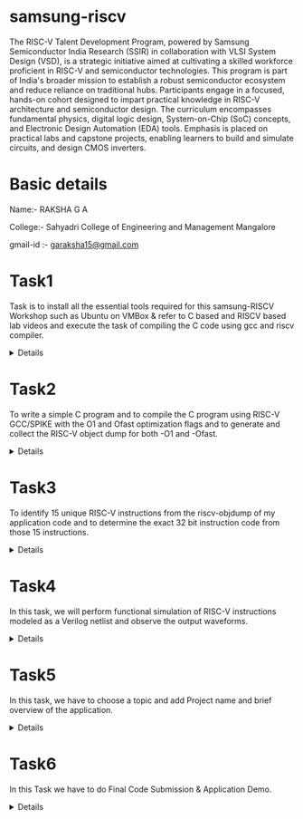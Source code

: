 # samsung-riscv
The RISC-V Talent Development Program, powered by Samsung Semiconductor India Research (SSIR) in collaboration with VLSI System Design (VSD), is a strategic initiative aimed at cultivating a skilled workforce proficient in RISC-V and semiconductor technologies. This program is part of India's broader mission to establish a robust semiconductor ecosystem and reduce reliance on traditional hubs.
 Participants engage in a focused, hands-on cohort designed to impart practical knowledge in RISC-V architecture and semiconductor design. The curriculum encompasses fundamental physics, digital logic design, System-on-Chip (SoC) concepts, and Electronic Design Automation (EDA) tools. Emphasis is placed on practical labs and capstone projects, enabling learners to build and simulate circuits, and design CMOS inverters.

# Basic details 
Name:- RAKSHA G A 

College:- Sahyadri College of Engineering and Management Mangalore 

gmail-id :- garaksha15@gmail.com

# Task1
Task is to install all the essential tools required for this samsung-RISCV Workshop such as Ubuntu on VMBox & refer to C based and RISCV based lab videos and execute the task of compiling the C code using gcc and riscv compiler.
<details>



### C Program to Calculate Sum of Numbers from 1 to n.


The loop iterates from 1 to n, adding each value to sum.

The final sum is printed using the printf function.

 
### Assembly code representation of the program.

The instructions correspond to memory operations, control flow, and function calls in the RISC-V architecture.

Key instructions include addi, lw, sw, bge, and jal.

### Compilation and execution of the program.


#### 1. gcc sum1ton.c
Compiles the program using GCC.

#### 2. ./a.out
Executes the compiled file and prints the sum (e.g., "sum of numbers from 1 to 6 is 21").


### Compilation using RISC-V compiler.


#### 1.cat sum1ton.c
Displays the content of the C program.

#### 2. riscv64-unknown-elf-gcc -o sum1ton.o -mabi=lp64 -march=rv64i sum1ton.c
Compiles the program for RISC-V architecture.

#### 3. ls -ltr sum1ton.o
Lists the details of the generated object file.

#### 4. riscv64-unknown-elf-gcc -Ofast -mabi=lp64 -march=rv64i -o sum1ton.o sum1ton.c
Compiles the program with high optimization.

</details>

# Task2
To write a simple C program and to compile the C program using RISC-V GCC/SPIKE with the O1 and Ofast optimization flags and to generate and collect the RISC-V object dump for both -O1 and -Ofast.
 <details>
  
1.Simple C program Compilation.


2.Verify that your code is giving same output even when you use RISC-V compiler as shown.

  
3.Assembly code instructions  using the SPIKE tool.

4.RISC-V object dump for O1 optimization level.

5. RISC-V object dump for Ofast optimization level.
    
 </details>
 
# Task3
To identify 15 unique RISC-V instructions from the riscv-objdump of my application code and to determine the exact 32 bit instruction code from those 15 instructions.
<details>


INSTRUCTIONS FORMAT IN RISC-V
There are 6 instruction formats in RISC-V:

R-format
I-format
S-format
B-format
U-format
J-format
1. R-type Instruction
In RV32, each instruction is of size 32 bits.
In R-type instruction, R stands for register
This instruction type is used to execute various arithmetic and logical operations.

3. I-type Instruction
In RV32, each instruction is of size 32 bits.
In I-type instruction, I stand for immediate which means that operations use Registers and Immediate value
This instruction type is used in immediate and load operations.
The entire 32 bits instruction is divided into 5 fields. 

Example: ADDI rd, rs1, imm

3. S-type Instruction
In RV32, each instruction is of size 32 bits.
In S-type instruction, S stand for store which means it is store type instruction that helps to store the value of register into the memory.
Mainly, this instruction type is used for store operations.
The entire 32 bits instruction is divided into 6 fields. 

Example: SW rs2, imm(rs1)

4. B-type Instruction
In RV32, each instruction is of size 32 bits.
In B-type instruction, B stand for branching which means it is mainly used for branching based on certain conditions.
The entire 32 bits instruction is divided into 8 fields.

Example: BEQ rs1, rs2, imm

5. U-type Instruction
In RV32, each instruction is of size 32 bits.
In U-type instruction, U stand for Upper Immediate instructions which means it is simply used to transfer the immediate data into the destination register.
The entire 32 bits instruction is divided into 3 fields.

Example: LUI rd, imm

6. J-type Instruction
In RV32, each instruction is of size 32 bits.
In J-type instruction, J stand for jump, which means that this instruction format is used to implement jump type instruction.
The entire 32 bits instruction is divided into 6 field.

Example: JAL rd, imm

INSTRUCTIONS
1. lui a2, 0x1
Load Upper Immediate (LUI):
Loads the immediate value 0x1 into the upper 20 bits of register a2 while setting the lower 12 bits to zero.
Used for constructing large constants.
2. lui a0, 0x21
Loads 0x21 into the upper 20 bits of a0.
3. addi sp, sp, -16
Add Immediate (ADDI):
Subtracts 16 from the stack pointer (sp), allocating stack space.
4. addi a2, a2, 384
Adds 384 to a2 (previously set by lui).
5. li a0, 0
Load Immediate (LI) [pseudo-instruction]
Loads the value 0 into register a0.
6. sd ra, 8(sp)
Store Double (SD)
Stores the return address (ra) into memory at sp + 8.
7. jal ra, 104cc <printf>
Jump and Link (JAL)
Calls printf by jumping to 104cc and storing the return address in ra.
8. ld ra, 8(sp)
Load Double (LD)
Loads the previously stored return address back into ra.
9. ret
Return
Equivalent to jalr zero, ra, 0, returning to the caller.
10. auipc a5, 0xfffff
Add Upper Immediate to PC (AUIPC)
Computes an address relative to the program counter.
11. addi a5, a5, -224
Adds -224 to a5.
12. beqz a5, 100f8 <register_fini+0x18>
Branch if Equal to Zero (BEQZ)
If a5 == 0, jumps to address 100f8.
13. jal a0, 272 <__libc_fini_array>
Calls __libc_fini_array.
14. j 101b4 <atexit>
Unconditional Jump (J)
Jumps to 101b4.
15. lw a0, 0(sp)
Load Word (LW)
Loads a 32-bit word from memory at sp into a0.
</details>

# Task4
In this task, we will perform functional simulation of RISC-V instructions modeled as a Verilog netlist and observe the output waveforms.
<details>
 Instruction 1: ADD R6, R2, R1
              Its operation is addition. It will give sum the inputs A and B and give us the output as their sum.

 Instruction 2: SUB R7, R1, R2
              It will perform the subtraction operation. Output will bw the difference of A and B . 
 
 Instruction 3: AND R8, R1, R3
              The output will be the bitwise operation of AND of A and B.      
 
 Instruction 4: OR R9, R2, R5
              The output will be the bitwise operation of OR of A and B. 
 
 Instruction 5: XOR R10, R1, R4
              The output will be the bitwise operation of XOR of A and B. 
</details>

# Task5
In this task, we have to choose a topic and add Project name and brief overview of the application.
<details>
 Name of the Project:- 
            2-BIT UP-COUNTER USING VSDSQUDRON MINI BOARD.

 Components required:-
         1.The VSDSquadron Mini board.      ->  1          
         2.LEDs.                            ->  2        
         3. breadboard.                     ->  1          
         4.jumper wires.                    ->  As required        

 Truth Table
            
       0     ->         00                 
       1     ->         01               
       2     ->         10                
       3     ->         11                  
      repeats...
  Working 
         It continuously counts from 0 to 3 in binary and after three it will turn to zero and then it repeats, since  it is a two bit counter.for symbol 0 LED will not glow and for symbol 1 LED will glow. 

  Applications of a 2-bit up-Counter
1. Frequency Division – It can be used as a frequency divider to reduce the input clock frequency by a factor of 4.
2. Modulo-4 Counter – Useful in applications where counting needs to be restricted to four states (e.g., cyclic operations).
3. Digital Clocks – Used as a small part of digital clocks for counting seconds, minutes, or dividing higher frequency signals.
4. LED Sequencing – Controls the blinking or pattern of LEDs in simple circuits.
5. Addressing Memory Locations – Can help in addressing a 4-word memory in basic digital memory units.
6. Basic State Machines – A 2-bit counter is useful in designing small state machines for control applications.
7. Rotary Encoder Processing – Helps track position changes in rotary encoders with limited resolution.
8. Simple Timer Circuits – Used in time-delay circuits that require counting up to four cycles before triggering an action.
9. Traffic Light Control (Basic) – Can control a simple four-phase traffic light sequence.
10. Educational and Learning Purposes – Helps students understand the working of counters and flip-flops in digital logic.


</details>

# Task6
 In this Task we have to do Final Code Submission & Application Demo.
 <details>
  #include <ch32v00x.h>
#include <debug.h>

#define COUNTER_GPIO_PORT GPIOC
#define COUNTER_GPIO_PIN_0 GPIO_Pin_0
#define COUNTER_GPIO_PIN_1 GPIO_Pin_1
#define COUNTER_CLOCK_ENABLE RCC_APB2PeriphClockCmd(RCC_APB2Periph_GPIOC, ENABLE)

void NMI_Handler(void) __attribute__((interrupt("WCH-Interrupt-fast")));
void HardFault_Handler(void) __attribute__((interrupt("WCH-Interrupt-fast")));
void Delay_Init(void);
void Delay_Ms(uint32_t n);

int main(void)
{
    NVIC_PriorityGroupConfig(NVIC_PriorityGroup_1);
    SystemCoreClockUpdate();
    Delay_Init();

    GPIO_InitTypeDef GPIO_InitStructure = {0};

    COUNTER_CLOCK_ENABLE;
    GPIO_InitStructure.GPIO_Pin = COUNTER_GPIO_PIN_0 | COUNTER_GPIO_PIN_1;
    GPIO_InitStructure.GPIO_Mode = GPIO_Mode_Out_PP;
    GPIO_InitStructure.GPIO_Speed = GPIO_Speed_50MHz;
    GPIO_Init(COUNTER_GPIO_PORT, &GPIO_InitStructure);

    uint8_t counter = 0;
    while (1)
    {
        GPIO_WriteBit(COUNTER_GPIO_PORT, COUNTER_GPIO_PIN_0, (BitAction)((counter >> 0) & 1));
        GPIO_WriteBit(COUNTER_GPIO_PORT, COUNTER_GPIO_PIN_1, (BitAction)((counter >> 1) & 1));
        
        counter = (counter + 1) % 4; // Cycle through 00, 01, 10, 11
        Delay_Ms(500);
    }
}

__attribute__((interrupt("WCH-Interrupt-fast"))) void NMI_Handler(void) {}
__attribute__((interrupt("WCH-Interrupt-fast"))) void HardFault_Handler(void)
{
    while (1)
    {
    }
}
 </details>
